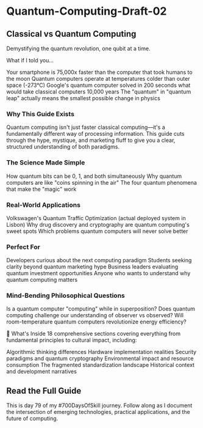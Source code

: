 # Quantum-Computing-Draft-02
## Classical vs Quantum Computing

Demystifying the quantum revolution, one qubit at a time.

What if I told you...

Your smartphone is 75,000x faster than the computer that took humans to the moon
Quantum computers operate at temperatures colder than outer space (-273°C)
Google's quantum computer solved in 200 seconds what would take classical computers 10,000 years
The "quantum" in "quantum leap" actually means the smallest possible change in physics

### Why This Guide Exists

Quantum computing isn't just faster classical computing—it's a fundamentally different way of processing information. 
This guide cuts through the hype, mystique, and marketing fluff to give you a clear, structured understanding of both paradigms.

### The Science Made Simple

How quantum bits can be 0, 1, and both simultaneously
Why quantum computers are like "coins spinning in the air"
The four quantum phenomena that make the "magic" work

### Real-World Applications

Volkswagen's Quantum Traffic Optimization (actual deployed system in Lisbon)
Why drug discovery and cryptography are quantum computing's sweet spots
Which problems quantum computers will never solve better

### Perfect For

Developers curious about the next computing paradigm
Students seeking clarity beyond quantum marketing hype
Business leaders evaluating quantum investment opportunities
Anyone who wants to understand why quantum computing matters

### Mind-Bending Philosophical Questions

Is a quantum computer "computing" while in superposition?
Does quantum computing challenge our understanding of observer vs observed?
Will room-temperature quantum computers revolutionize energy efficiency?

🔗 What's Inside
18 comprehensive sections covering everything from fundamental principles to cultural impact, including:

Algorithmic thinking differences
Hardware implementation realities
Security paradigms and quantum cryptography
Environmental impact and resource consumption
The fragmented standardization landscape
Historical context and development narratives

## Read the Full Guide


This is day 79 of my #700DaysOfSkill journey. 
Follow along as I document the intersection of emerging technologies, practical applications, and the future of computing.
